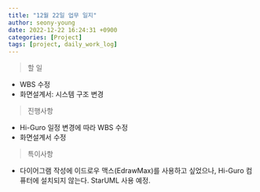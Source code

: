```yaml
---
title: "12월 22일 업무 일지"
author: seony-young
date: 2022-12-22 16:24:31 +0900
categories: [Project]
tags: [project, daily_work_log]
---
```



> 할 일
* WBS 수정
* 화면설계서: 시스템 구조 변경


> 진행사항
* Hi-Guro 일정 변경에 따라 WBS 수정
* 화면설계서 수정


> 특이사항
* 다이어그램 작성에 이드로우 맥스(EdrawMax)를 사용하고 싶었으나, Hi-Guro 컴퓨터에 설치되지 않는다. StarUML 사용 예정.
